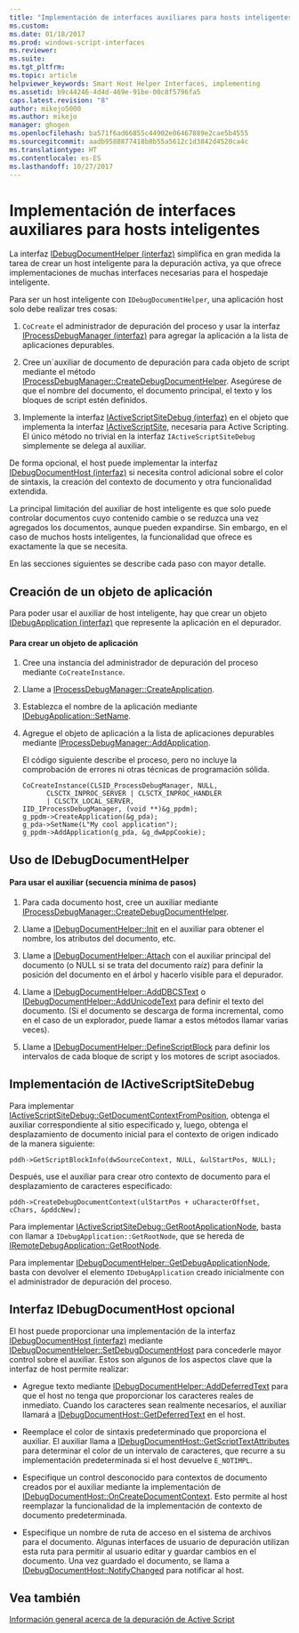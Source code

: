 ```yaml
---
title: "Implementación de interfaces auxiliares para hosts inteligentes | Microsoft Docs"
ms.custom: 
ms.date: 01/18/2017
ms.prod: windows-script-interfaces
ms.reviewer: 
ms.suite: 
ms.tgt_pltfrm: 
ms.topic: article
helpviewer_keywords: Smart Host Helper Interfaces, implementing
ms.assetid: b9c44246-4d4d-469e-91be-00c8f5796fa5
caps.latest.revision: "8"
author: mikejo5000
ms.author: mikejo
manager: ghogen
ms.openlocfilehash: ba571f6ad66855c44902e06467889e2cae5b4555
ms.sourcegitcommit: aadb9588877418b8b55a5612c1d3842d4520ca4c
ms.translationtype: HT
ms.contentlocale: es-ES
ms.lasthandoff: 10/27/2017
---
```

# <a name="implementing-smart-host-helper-interfaces"></a>Implementación de interfaces auxiliares para hosts inteligentes
La interfaz [IDebugDocumentHelper (interfaz)](../winscript/reference/idebugdocumenthelper-interface.md) simplifica en gran medida la tarea de crear un host inteligente para la depuración activa, ya que ofrece implementaciones de muchas interfaces necesarias para el hospedaje inteligente.  
  
 Para ser un host inteligente con `IDebugDocumentHelper`, una aplicación host solo debe realizar tres cosas:  
  
1.  `CoCreate` el administrador de depuración del proceso y usar la interfaz [IProcessDebugManager (interfaz)](../winscript/reference/iprocessdebugmanager-interface.md) para agregar la aplicación a la lista de aplicaciones depurables.  
  
2.  Cree un´auxiliar de documento de depuración para cada objeto de script mediante el método [IProcessDebugManager::CreateDebugDocumentHelper](../winscript/reference/iprocessdebugmanager-createdebugdocumenthelper.md). Asegúrese de que el nombre del documento, el documento principal, el texto y los bloques de script estén definidos.  
  
3.  Implemente la interfaz [IActiveScriptSiteDebug (interfaz)](../winscript/reference/iactivescriptsitedebug-interface.md) en el objeto que implementa la interfaz [IActiveScriptSite](../winscript/reference/iactivescriptsite.md), necesaria para Active Scripting. El único método no trivial en la interfaz `IActiveScriptSiteDebug` simplemente se delega al auxiliar.  
  
 De forma opcional, el host puede implementar la interfaz [IDebugDocumentHost (interfaz)](../winscript/reference/idebugdocumenthost-interface.md) si necesita control adicional sobre el color de sintaxis, la creación del contexto de documento y otra funcionalidad extendida.  
  
 La principal limitación del auxiliar de host inteligente es que solo puede controlar documentos cuyo contenido cambie o se reduzca una vez agregados los documentos, aunque pueden expandirse. Sin embargo, en el caso de muchos hosts inteligentes, la funcionalidad que ofrece es exactamente la que se necesita.  
  
 En las secciones siguientes se describe cada paso con mayor detalle.  
  
## <a name="create-an-application-object"></a>Creación de un objeto de aplicación  
 Para poder usar el auxiliar de host inteligente, hay que crear un objeto [IDebugApplication (interfaz)](../winscript/reference/idebugapplication-interface.md) que represente la aplicación en el depurador.  
  
#### <a name="to-create-an-application-object"></a>Para crear un objeto de aplicación  
  
1.  Cree una instancia del administrador de depuración del proceso mediante `CoCreateInstance`.  
  
2.  Llame a [IProcessDebugManager::CreateApplication](../winscript/reference/iprocessdebugmanager-createapplication.md).  
  
3.  Establezca el nombre de la aplicación mediante [IDebugApplication::SetName](../winscript/reference/idebugapplication-setname.md).  
  
4.  Agregue el objeto de aplicación a la lista de aplicaciones depurables mediante [IProcessDebugManager::AddApplication](../winscript/reference/iprocessdebugmanager-addapplication.md).  
  
     El código siguiente describe el proceso, pero no incluye la comprobación de errores ni otras técnicas de programación sólida.  
  
    ```  
    CoCreateInstance(CLSID_ProcessDebugManager, NULL,  
          CLSCTX_INPROC_SERVER | CLSCTX_INPROC_HANDLER  
          | CLSCTX_LOCAL_SERVER,  
    IID_IProcessDebugManager, (void **)&g_ppdm);  
    g_ppdm->CreateApplication(&g_pda);  
    g_pda->SetName(L"My cool application");  
    g_ppdm->AddApplication(g_pda, &g_dwAppCookie);  
    ```  
  
## <a name="using-idebugdocumenthelper"></a>Uso de IDebugDocumentHelper  
  
#### <a name="to-use-the-helper-minimal-sequence-of-steps"></a>Para usar el auxiliar (secuencia mínima de pasos)  
  
1.  Para cada documento host, cree un auxiliar mediante [IProcessDebugManager::CreateDebugDocumentHelper](../winscript/reference/iprocessdebugmanager-createdebugdocumenthelper.md).  
  
2.  Llame a [IDebugDocumentHelper::Init](../winscript/reference/idebugdocumenthelper-init.md) en el auxiliar para obtener el nombre, los atributos del documento, etc.  
  
3.  Llame a [IDebugDocumentHelper::Attach](../winscript/reference/idebugdocumenthelper-attach.md) con el auxiliar principal del documento (o NULL si se trata del documento raíz) para definir la posición del documento en el árbol y hacerlo visible para el depurador.  
  
4.  Llame a [IDebugDocumentHelper::AddDBCSText](../winscript/reference/idebugdocumenthelper-adddbcstext.md) o [IDebugDocumentHelper::AddUnicodeText](../winscript/reference/idebugdocumenthelper-addunicodetext.md) para definir el texto del documento. (Si el documento se descarga de forma incremental, como en el caso de un explorador, puede llamar a estos métodos llamar varias veces).  
  
5.  Llame a [IDebugDocumentHelper::DefineScriptBlock](../winscript/reference/idebugdocumenthelper-definescriptblock.md) para definir los intervalos de cada bloque de script y los motores de script asociados.  
  
## <a name="implementing-iactivescriptsitedebug"></a>Implementación de IActiveScriptSiteDebug  
 Para implementar [IActiveScriptSiteDebug::GetDocumentContextFromPosition](../winscript/reference/iactivescriptsitedebug-getdocumentcontextfromposition.md), obtenga el auxiliar correspondiente al sitio especificado y, luego, obtenga el desplazamiento de documento inicial para el contexto de origen indicado de la manera siguiente:  
  
```  
pddh->GetScriptBlockInfo(dwSourceContext, NULL, &ulStartPos, NULL);  
```  
  
 Después, use el auxiliar para crear otro contexto de documento para el desplazamiento de caracteres especificado:  
  
```  
pddh->CreateDebugDocumentContext(ulStartPos + uCharacterOffset, cChars, &pddcNew);  
```  
  
 Para implementar [IActiveScriptSiteDebug::GetRootApplicationNode](../winscript/reference/iactivescriptsitedebug-getrootapplicationnode.md), basta con llamar a `IDebugApplication::GetRootNode`, que se hereda de [IRemoteDebugApplication::GetRootNode](../winscript/reference/iremotedebugapplication-getrootnode.md).  
  
 Para implementar [IDebugDocumentHelper::GetDebugApplicationNode](../winscript/reference/idebugdocumenthelper-getdebugapplicationnode.md), basta con devolver el elemento `IDebugApplication` creado inicialmente con el administrador de depuración del proceso.  
  
## <a name="the-optional-idebugdocumenthost-interface"></a>Interfaz IDebugDocumentHost opcional  
 El host puede proporcionar una implementación de la interfaz [IDebugDocumentHost (interfaz)](../winscript/reference/idebugdocumenthost-interface.md) mediante [IDebugDocumentHelper::SetDebugDocumentHost](../winscript/reference/idebugdocumenthelper-setdebugdocumenthost.md) para concederle mayor control sobre el auxiliar. Estos son algunos de los aspectos clave que la interfaz de host permite realizar:  
  
-   Agregue texto mediante [IDebugDocumentHelper::AddDeferredText](../winscript/reference/idebugdocumenthelper-adddeferredtext.md) para que el host no tenga que proporcionar los caracteres reales de inmediato. Cuando los caracteres sean realmente necesarios, el auxiliar llamará a [IDebugDocumentHost::GetDeferredText](../winscript/reference/idebugdocumenthost-getdeferredtext.md) en el host.  
  
-   Reemplace el color de sintaxis predeterminado que proporciona el auxiliar. El auxiliar llama a [IDebugDocumentHost::GetScriptTextAttributes](../winscript/reference/idebugdocumenthost-getscripttextattributes.md) para determinar el color de un intervalo de caracteres, que recurre a su implementación predeterminada si el host devuelve `E_NOTIMPL`.  
  
-   Especifique un control desconocido para contextos de documento creados por el auxiliar mediante la implementación de [IDebugDocumentHost::OnCreateDocumentContext](../winscript/reference/idebugdocumenthost-oncreatedocumentcontext.md). Esto permite al host reemplazar la funcionalidad de la implementación de contexto de documento predeterminada.  
  
-   Especifique un nombre de ruta de acceso en el sistema de archivos para el documento. Algunas interfaces de usuario de depuración utilizan esta ruta para permitir al usuario editar y guardar cambios en el documento. Una vez guardado el documento, se llama a [IDebugDocumentHost::NotifyChanged](../winscript/reference/idebugdocumenthost-notifychanged.md) para notificar al host.  
  
## <a name="see-also"></a>Vea también  
 [Información general acerca de la depuración de Active Script](../winscript/active-script-debugging-overview.md)